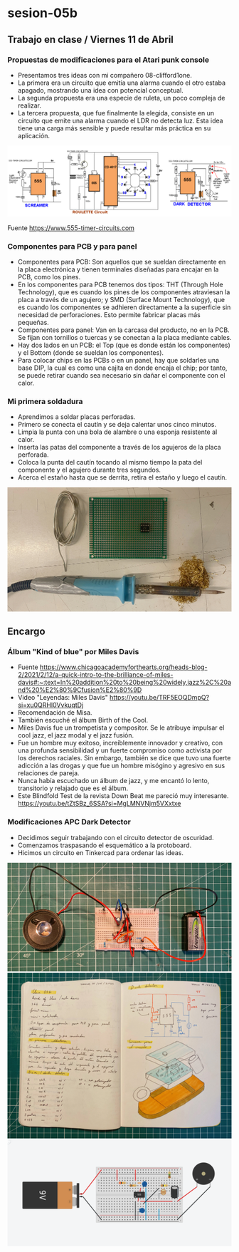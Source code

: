 # sesion-05b

## Trabajo en clase / Viernes 11 de Abril

### Propuestas de modificaciones para el Atari punk console

- Presentamos tres ideas con mi compañero 08-clifford1one.
- La primera era un circuito que emitía una alarma cuando el otro estaba apagado, mostrando una idea con potencial conceptual.
- La segunda propuesta era una especie de ruleta, un poco compleja de realizar.
- La tercera propuesta, que fue finalmente la elegida, consiste en un circuito que emite una alarma cuando el LDR no detecta luz. Esta idea tiene una carga más sensible y puede resultar más práctica en su aplicación.

![Foto de los tres esquemáticos](./archivos/tme-foto40.png)

Fuente <https://www.555-timer-circuits.com>

### Componentes para PCB y para panel

- Componentes para PCB: Son aquellos que se sueldan directamente en la placa electrónica y tienen terminales diseñadas para encajar en la PCB, como los pines.
- En los componentes para PCB tenemos dos tipos: THT (Through Hole Technology), que es cuando los pines de los componentes atraviesan la placa a través de un agujero; y SMD (Surface Mount Technology), que es cuando los componentes se adhieren directamente a la superficie sin necesidad de perforaciones. Esto permite fabricar placas más pequeñas.
- Componentes para panel: Van en la carcasa del producto, no en la PCB. Se fijan con tornillos o tuercas y se conectan a la placa mediante cables.
- Hay dos lados en un PCB: el Top (que es donde están los componentes) y el Bottom (donde se sueldan los componentes).
- Para colocar chips en las PCBs o en un panel, hay que soldarles una base DIP, la cual es como una cajita en donde encaja el chip; por tanto, se puede retirar cuando sea necesario sin dañar el componente con el calor.

### Mi primera soldadura

- Aprendimos a soldar placas perforadas.
- Primero se conecta el cautín y se deja calentar unos cinco minutos.
- Limpia la punta con una bola de alambre o una esponja resistente al calor.
- Inserta las patas del componente a través de los agujeros de la placa perforada.
- Coloca la punta del cautín tocando al mismo tiempo la pata del componente y el agujero durante tres segundos.
- Acerca el estaño hasta que se derrita, retira el estaño y luego el cautín.

![Foto](./archivos/foto37.jpeg)

## Encargo

### Álbum "Kind of blue" por Miles Davis

- Fuente <https://www.chicagoacademyforthearts.org/heads-blog-2/2021/2/12/a-quick-intro-to-the-brilliance-of-miles-davis#:~:text=In%20addition%20to%20being%20widely,jazz%2C%20and%20%E2%80%9Cfusion%E2%80%9D>
- Video "Leyendas: Miles Davis" <https://youtu.be/TRF5EOQDmpQ?si=xu0QRHl0VvkuqtDj>
- Recomendación de Misa.
- También escuché el álbum Birth of the Cool.
- Miles Davis fue un trompetista y compositor. Se le atribuye impulsar el cool jazz, el jazz modal y el jazz fusión.
- Fue un hombre muy exitoso, increíblemente innovador y creativo, con una profunda sensibilidad y un fuerte compromiso como activista por los derechos raciales. Sin embargo, también se dice que tuvo una fuerte adicción a las drogas y que fue un hombre misógino y agresivo en sus relaciones de pareja.
- Nunca había escuchado un álbum de jazz, y me encantó lo lento, transitorio y relajado que es el álbum.
- Este Blindfold Test de la revista Down Beat me pareció muy interesante. <https://youtu.be/tZtSBz_6SSA?si=MgLMNVNjm5VXxtxe>

### Modificaciones APC Dark Detector

- Decidimos seguir trabajando con el circuito detector de oscuridad.
- Comenzamos traspasando el esquemático a la protoboard.
- Hicimos un circuito en Tinkercad para ordenar las ideas.

![Foto](./archivos/tme-p1-circuitoDark.jpeg)
![Foto](./archivos/tme-p1-bitacoraBoceto.jpeg)
![Foto](./archivos/tme-sesion05b-foto02.png)
